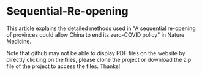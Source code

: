 # Sequential-Re-opening
This article explains the detailed methods used in "A sequential re-opening of provinces could allow China to end its zero-COVID policy" in Nature Medicine. 

Note that github may not be able to display PDF files on the website by directly clicking on the files, please clone the project or download the zip file of the project to access the files. Thanks!
